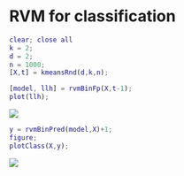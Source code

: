 # RVM for classification
```matlab
clear; close all
k = 2;
d = 2;
n = 1000;
[X,t] = kmeansRnd(d,k,n);

[model, llh] = rvmBinFp(X,t-1);
plot(llh);
```

![](rvmBinFp_demo_images/)

```matlab
y = rvmBinPred(model,X)+1;
figure;
plotClass(X,y);
```

![](rvmBinFp_demo_images/)

